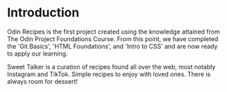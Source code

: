 # Introduction
Odin Recipes is the first project created using the knowledge attained from The Odin Project Foundations Course. From this point, we have completed the 'Git Basics', 'HTML Foundations', and 'Intro to CSS' and are now ready to apply our learning. 

Sweet Talker is a curation of recipes found all over the web, most notably Instagram and TikTok. Simple recipes to enjoy with loved ones. There is always room for dessert!

